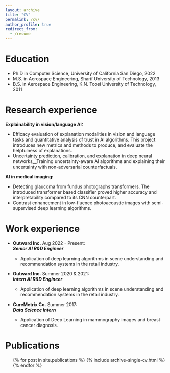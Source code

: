 ```yaml
---
layout: archive
title: "CV"
permalink: /cv/
author_profile: true
redirect_from:
  - /resume
---
```


Education
======
* Ph.D in Computer Science, University of California San Diego, 2022
* M.S. in Aerospace Engineering, Sharif University of Technology, 2013
* B.S. in Aerospace Engineering, K.N. Toosi University of Technology, 2011

Research experience
======
__Explainability in vision/language AI:__
 * Efficacy evaluation of explanation modalities in vision and language tasks and quantitative analysis of trust in AI algorithms. This project introduces new metrics and methods to produce, and evaluate the helpfulness of explanations.
 * Uncertainty prediction, calibration, and explanation in deep neural networks__Training uncertainty-aware AI algorithms and explaining their uncertainty with non-adversarial counterfactuals. 

__AI in medical imaging:__
 * Detecting glaucoma from fundus photographs transformers. The introduced transformer based classifier proved higher accuracy and interpretability compared to its CNN counterpart.  
 * Contrast enhancement in low-fluence photoacoustic images with semi-supervised deep learning algorithms.

Work experience
======
* __Outward Inc.__ Aug 2022 - Present:<br /> 
  ___Senior AI R&D Engineer___
  * Application of deep learning algorithms in scene understanding and recommendation systems in the retail industry.

* __Outward Inc.__ Summer 2020 & 2021:<br /> 
  ___Intern AI R&D Engineer___
  * Application of deep learning algorithms in scene understanding and recommendation systems in the retail industry.

* __CureMetrix Co.__ Summer 2017:<br />
  ___Data Science Intern___
  * Application  of Deep Learning in mammography images and breast cancer diagnosis.

Publications
======
  <ul>{% for post in site.publications %}
    {% include archive-single-cv.html %}
  {% endfor %}</ul>
